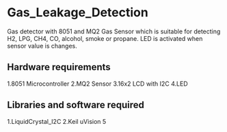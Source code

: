 # Gas_Leakage_Detection

Gas detector with 8051 and MQ2 Gas Sensor which is suitable for detecting H2, LPG, CH4, CO, alcohol, smoke or propane. LED is activated when sensor value is changes.

Hardware requirements
----------------------------------------------------------------------------------------------------------------------------------
 1.8051 Microcontroller
 2.MQ2 Sensor
 3.16x2 LCD with I2C
 4.LED
 
Libraries and software required
-----------------------------------------------------------------------------------------------------------------------------------
 1.LiquidCrystal_I2C
 2.Keil uVision 5

